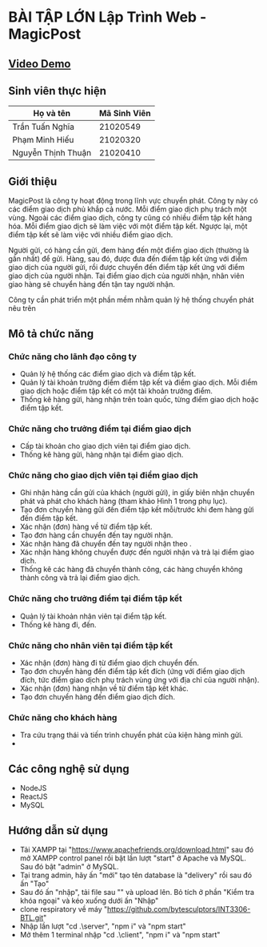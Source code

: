 # BÀI TẬP LỚN Lập Trình Web - MagicPost
## [Video Demo](https://www.youtube.com/watch?v=PceCxw9Ud8M)

## Sinh viên thực hiện
| Họ và tên | Mã Sinh Viên| 
|--------------|-------|
| Trần Tuấn Nghĩa | 21020549| 
| Phạm Minh Hiếu | 21020320|
| Nguyễn Thịnh Thuận | 21020410|
## Giới thiệu
MagicPost là công ty hoạt động trong lĩnh vực chuyển phát. Công ty này có các điểm giao dịch phủ khắp cả nước. Mỗi điểm giao dịch phụ trách một vùng. Ngoài các điểm giao dịch, công ty cũng có nhiều điểm tập kết hàng hóa. Mỗi điểm giao dịch sẽ làm việc với một điểm tập kết. Ngược lại, một điểm tập kết sẽ làm việc với nhiều điểm giao dịch.

Người gửi, có hàng cần gửi, đem hàng đến một điểm giao dịch (thường là gần nhất) để gửi. Hàng, sau đó, được đưa đến điểm tập kết ứng với điểm giao dịch của người gửi, rồi được chuyển đến điểm tập kết ứng với điểm giao dịch của người nhận. Tại điểm giao dịch của người nhận, nhân viên giao hàng sẽ chuyển hàng đến tận tay người nhận.

Công ty cần phát triển một phần mềm nhằm quản lý hệ thống chuyển phát nêu trên
## Mô tả chức năng
### Chức năng cho lãnh đạo công ty
- Quản lý hệ thống các điểm giao dịch và điểm tập kết.
- Quản lý tài khoản trưởng điểm điểm tập kết và điểm giao dịch. Mỗi điểm giao dịch hoặc điểm tập kết có một tài khoản trưởng điểm.
- Thống kê hàng gửi, hàng nhận trên toàn quốc, từng điểm giao dịch hoặc điểm tập kết.

### Chức năng cho trưởng điểm tại điểm giao dịch
- Cấp tài khoản cho giao dịch viên tại điểm giao dịch.
- Thống kê hàng gửi, hàng nhận tại điểm giao dịch.

### Chức năng cho giao dịch viên tại điểm giao dịch
- Ghi nhận hàng cần gửi của khách (người gửi), in giấy biên nhận chuyển phát và phát cho khách hàng (tham khảo Hình 1 trong phụ lục).
- Tạo đơn chuyển hàng gửi đến điểm tập kết mỗi/trước khi đem hàng gửi đến điểm tập kết.
- Xác nhận (đơn) hàng về từ điểm tập kết.
- Tạo đơn hàng cần chuyển đến tay người nhận.
- Xác nhận hàng đã chuyển đến tay người nhận theo .
- Xác nhận hàng không chuyển được đến người nhận và trả lại điểm giao dịch.
- Thống kê các hàng đã chuyển thành công, các hàng chuyển không thành công và trả lại điểm giao dịch.
### Chức năng cho trưởng điểm tại điểm tập kết
- Quản lý tài khoản nhân viên tại điểm tập kết.
- Thống kê hàng đi, đến.

### Chức năng cho nhân viên tại điểm tập kết
- Xác nhận (đơn) hàng đi từ điểm giao dịch chuyển đến.
- Tạo đơn chuyển hàng đến điểm tập kết đích (ứng với điểm giao dịch đích, tức điểm giao dịch phụ trách vùng ứng với địa chỉ của người nhận).
- Xác nhận (đơn) hàng nhận về từ điểm tập kết khác.
- Tạo đơn chuyển hàng đến điểm giao dịch đích.
### Chức năng cho khách hàng
- Tra cứu trạng thái và tiến trình chuyển phát của kiện hàng mình gửi.
- 
## Các công nghệ sử dụng
- NodeJS
- ReactJS
- MySQL
## Hướng dẫn sử dụng
- Tải XAMPP tại "https://www.apachefriends.org/download.html" sau đó mở XAMPP control panel rồi bật lần lượt "start" ở Apache và MySQL. Sau đó bật "admin" ở MySQL.
- Tại trang admin, hãy ấn "mới" tạo tên database là "delivery" rồi sau đó ấn "Tạo"
- Sau đó ấn "nhập", tải file sau "" và upload lên. Bỏ tích ở phần "Kiểm tra khóa ngoại" và kéo xuống dưới ấn "Nhập" 
- clone respiratory về máy "https://github.com/bytesculptors/INT3306-BTL.git"
- Nhập lần lượt "cd .\server\", "npm i" và "npm start"
- Mở thêm 1 terminal nhập "cd .\client", "npm i" và "npm start"
